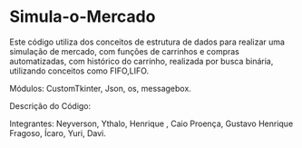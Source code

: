 # Simula-o-Mercado
Este código utiliza dos conceitos de estrutura de dados para realizar uma simulação de mercado, com funções de carrinhos e compras automatizadas, com histórico do carrinho, realizada por busca binária, utilizando conceitos como FIFO,LIFO.

Módulos: CustomTkinter, Json, os, messagebox.

Descrição do Código: 

Integrantes: Neyverson, Ythalo, Henrique , Caio Proença, Gustavo Henrique Fragoso, Ícaro, Yuri, Davi.
